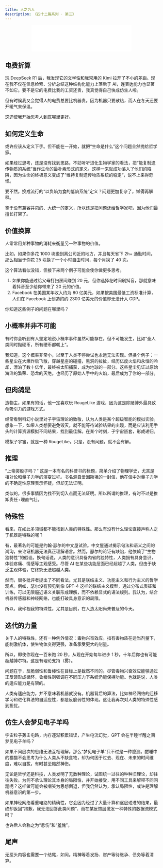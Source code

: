 ```yaml
---
title: 人之为人
description: 《四十二篇系列 · 第三》
---
```


<center>
  <iframe frameborder="no" border="0" marginwidth="0" marginheight="0" width=330 height=86 src="//music.163.com/outchain/player?type=2&id=22717915&auto=1&height=66"></iframe>
</center>

## 电费折算

玩 DeepSeek R1 后，我发现它的文学性和我常用的 Kimi 拉开了不小的差距。现在我不仅在信息检索、分析总结这种结构化能力上落后于 AI，连表达能力也显著不如它。要不是它的电费比我的工资还贵，我真觉得自己快成仿生人啦。

但有时候我又会觉得人的电费总要比机器贵，因为机器只要散热，而人在冬天还要开暖气来保温。

这迫使我开始思考人到底哪里更好。

## 如何定义生命

或许应该从定义下手。但不能在一开始，就把“生命是什么”这个问题全然抛给哲学家。

如果经过思考，还是没有找到思路，不妨听听进化生物学家的看法，把“能复制遗传物质的系统“当作生命的最朴素形式的定义。这样一来就成功落入了他们的陷阱，因为生命的终极意义变成了”维持复制遗传物质系统的稳定“，说不上来得奇怪。

要不然，换成流行的“以负熵为食的低熵系统”定义？问题更加复杂了，懒得再解释。

鉴于没有兼容并包的、大统一的定义，所以还是把问题还给哲学家吧，因为他们最擅长打架了。

## 价值换算

人常常用某种事物的消耗来衡量另一种事物的价值。

比如，如果你多花 1000 块搬到离公司近的地方，并且每天省下 2h+ 通勤时间，那么相当于你花 25 块换了一个小时自由时间，每个月换了 40 次。

这个算法看似没错，但接下来两个例子可能会使你做更多思考。

1. 如果你能通过给父母打扫房间赚到 20 元，但你选择花时间刷抖音，那就意味着抖音至少给你带来了 20 元的价值。
2. Facebook 在美国某年收入约为 80 亿美元，如果按美国最低工资标准计算，人们在 Facebook 上创造的约 2300 亿美元的价值却无法计入 GDP。

你知道这些例子的问题在哪里吗？

## 小概率并非不可能

有时你会听到有人坚定地说小概率事件虽然可能存在，但不可能发生，比如“全人类同时抛硬币，所有硬币都朝上”。

我知道，这个概率非常小，以至于人类不停尝试也永远无法实现。但换个例子：一些星尘在大爆炸后飞散，穿越星座的碰撞，黑洞的拉扯，经历亿度火焰和永恒的冷却，漂泊了数十亿年，最终被太阳捕获，成为地球的一部分。这些星尘见证过原始海洋的繁荣、恐龙的灭绝，也经历了原始人手中的火焰，最后成为了你的一部分。

## 但肉鸽是

造物主，如果有的话，他一定喜欢玩 RougeLike 游戏，因为这是除赌博外最具致命吸引力的游戏方式。

经常看到科幻小说里对子宇宙理论的致敬，认为人类是某个超级智能的模拟实验。想象一下，如果人类想要避免毁灭，就不能等待试验结果的出现，而是应该利用手头的计算资源模拟不同结果，找到最佳解。在某个时刻，子宇宙嵌套，形成递归。

模拟子宇宙，就是一种 RougeLike。只是，没有问题，就不会有解。

## 推理

“上帝掷骰子吗？” 这是一本有名的科普书的标题，简单介绍了物理学史，尤其是相对论和量子力学的演变过程。书名源自爱因斯坦的一封信，他在信中对量子力学的不确定性原理表示怀疑，但却无法证明。

类似的，很多事情因为找不到切入点而无法证明。所以所谓的推理，有时不过是推卸责任+理直气壮。

## 特殊性

看来，在如此多领域都不能找到人类的特殊性。那么有没有什么理论直接声称人之于机器是特殊的呢？

有，最著名的可能是约翰·瑟尔的中文屋试验。中文屋通过揭示句法和语义之间的鸿沟，来论证机器无法真正理解语言。然而，瑟尔的论证有缺陷，他依赖了“生物独特性”的假设。换句话说，人类的意识具备内省的独特性，人类拥有具身意识，体验疼痛、情感等主观感受。尽管 AI 在某些功能层面已经超越了人类，但由于缺乏主观体验，它终究无法超越人类。

然而，很多批评者提出了不同看法，尤其是联结主义、功能主义和行为主义的哲学观点。例如，瑟尔没有预见到像 GPT-4 这样的联结主义模型，通过分布式表征和训练，可以无限逼近语义关联形成理解，而不依赖显式的语法规则。我认为，结合机器传感器和神经网络，也能打破具身意识的局限。

所以，我珍视我的特殊性，尤其是目前，在人造太阳尚未普及的今天。

## 迭代的力量

关于人的特殊性，还有一种例外情况：毒物兴奋效应。指有害物质在适当剂量下，能刺激机体，使生物体变得更强，准备承受更大的剂量。

所以，即使你现在一百米跑 20 秒，从现在开始每年进步 1 秒，十年后你也有可能超越博尔特。这是有理论支持（雾）。

问题在于，反脆弱性和鲁棒性在目标上是截然不同的。尽管毒物兴奋效应能够通过正反馈形成循环，鲁棒性则强调在不同压力下系统仍能保持功能。也就是说，人类的适应能力是有限的。

人类有适应能力，并不意味着机器就没有。机器背后的算法，比如神经网络的迁移学习和进化算法的自适应性，都是反脆弱性的体现。这让我再次对人类的特殊性感到担忧。

## 仿生人会梦见电子羊吗

宇宙粒子轰击电路，内存逐渐积累错误，产生电流幻觉，GPT 会在半睡半醒之间梦见电子羊吗？

如果不同层次的思维无法互相理解，那么“梦见电子羊”只不过是一种臆测。酣睡中的猫猫不会思考为什么人类从不缺食物，却为何困于过去、现在、未来的时间维度，难以自拔，有时甚至黯然神伤。

无论是哲学还是科技，人类发明了无数种理论，试图统一过往的种种旧理论，却往往失败。为何不承认理论其本身的局限性，并开始接受，用不同工具来解释不同问题呢？这样做可能会被嘲笑为思想倒退，但我仍然认为，承认局限性，或许是理解机器意识的第一步。

如果神经网络看重电路的精确性，它会因为经过了大量计算和逐层递进的结果，最终却返回“抱歉，我无法回答此类问题”，而在某反馈层激发一种特殊的数据流模式吗？

也许后人会称之为“悲伤”和“羞愧”。

## 尾声

无厘头内容也需要一个结尾，如同，精神等着发扬、财产等待继承、债务等着清算。
